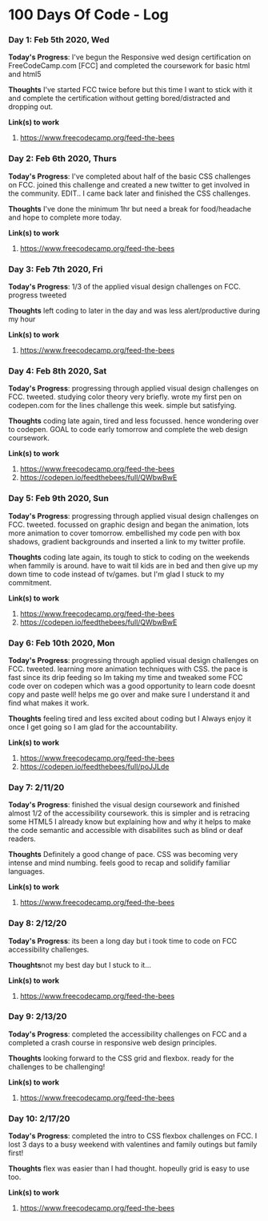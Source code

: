 # 100 Days Of Code - Log

### Day 1: Feb 5th 2020, Wed

**Today's Progress**: I've begun the Responsive wed design certification on FreeCodeCamp.com [FCC] and completed the coursework for basic html and html5

**Thoughts** I've started FCC twice before but this time I want to stick with it and complete the certification without getting bored/distracted and dropping out.

**Link(s) to work**
1. https://www.freecodecamp.org/feed-the-bees

### Day 2: Feb 6th 2020, Thurs

**Today's Progress**: I've completed about half of the basic CSS challenges on FCC. joined this challenge and created a new twitter to get involved in the community. EDIT.. I came back later and finished the CSS challenges.

**Thoughts** I've done the minimum 1hr but need a break for food/headache and hope to complete more today. 

**Link(s) to work**
1. https://www.freecodecamp.org/feed-the-bees

### Day 3: Feb 7th 2020, Fri

**Today's Progress**: 1/3 of the applied visual design challenges on FCC. progress tweeted

**Thoughts** left coding to later in the day and was less alert/productive during my hour

**Link(s) to work**
1. https://www.freecodecamp.org/feed-the-bees

### Day 4: Feb 8th 2020, Sat

**Today's Progress**: progressing through applied visual design challenges on FCC. tweeted. studying color theory very briefly. wrote my first pen on codepen.com for the lines challenge this week. simple but satisfying.

**Thoughts** coding late again, tired and less focussed. hence wondering over to codepen. GOAL to code early tomorrow and complete the web design coursework. 

**Link(s) to work**
1. https://www.freecodecamp.org/feed-the-bees
2. https://codepen.io/feedthebees/full/QWbwBwE

### Day 5: Feb 9th 2020, Sun

**Today's Progress**: progressing through applied visual design challenges on FCC. tweeted. focussed on graphic design and began the animation, lots more animation to cover tomorrow. embellished my code pen with box shadows, gradient backgrounds and inserted a link to my twitter profile. 

**Thoughts** coding late again, its tough to stick to coding on the weekends when fammily is around. have to wait til kids are in bed and then give up my down time to code instead of tv/games. but I'm glad I stuck to my commitment. 

**Link(s) to work**
1. https://www.freecodecamp.org/feed-the-bees
2. https://codepen.io/feedthebees/full/QWbwBwE

### Day 6: Feb 10th 2020, Mon

**Today's Progress**: progressing through applied visual design challenges on FCC. tweeted. learning more animation techniques with CSS. the pace is fast since its drip feeding so Im taking my time and tweaked some FCC code over on codepen which was a good opportunity to learn code doesnt copy and paste well! helps me go over and make sure I understand it and find what makes it work.  

**Thoughts** feeling tired and less excited about coding but I Always enjoy it once I get going so I am glad for the accountability. 

**Link(s) to work**
1. https://www.freecodecamp.org/feed-the-bees
2. https://codepen.io/feedthebees/full/poJJLde

### Day 7: 2/11/20

**Today's Progress**: finished the visual design coursework and finished almost 1/2 of the accessibility coursework. this is simpler and is retracing some HTML5 I already know but explaining how and why it helps to make the code semantic and accessible with disabilites such as blind or deaf readers.   

**Thoughts** Definitely a good change of pace. CSS was becoming very intense and mind numbing. feels good to recap and solidify familiar languages. 

**Link(s) to work**
1. https://www.freecodecamp.org/feed-the-bees

### Day 8: 2/12/20

**Today's Progress**: its been a long day but i took time to code on FCC accessibility challenges.   

**Thoughts**not my best day but I stuck to it...

**Link(s) to work**
1. https://www.freecodecamp.org/feed-the-bees

### Day 9: 2/13/20

**Today's Progress**: completed the accessibility challenges on FCC and a completed a crash course in responsive web design principles.   

**Thoughts** looking forward to the CSS grid and flexbox. ready for the challenges to be challenging!

**Link(s) to work**
1. https://www.freecodecamp.org/feed-the-bees

### Day 10: 2/17/20

**Today's Progress**: completed the intro to CSS flexbox challenges on FCC. I lost 3 days to a busy weekend with valentines and family outings but family first! 

**Thoughts** flex was easier than I had thought. hopeully grid is easy to use too. 

**Link(s) to work**
1. https://www.freecodecamp.org/feed-the-bees
